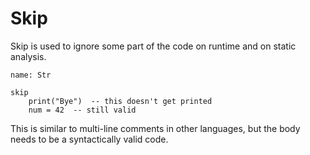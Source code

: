 # Skip

Skip is used to ignore some part of the code on runtime and on static analysis.

```stick
name: Str

skip
    print("Bye")  -- this doesn't get printed
    num = 42  -- still valid
```

This is similar to multi-line comments in other languages, but the body needs to be a syntactically valid code.
